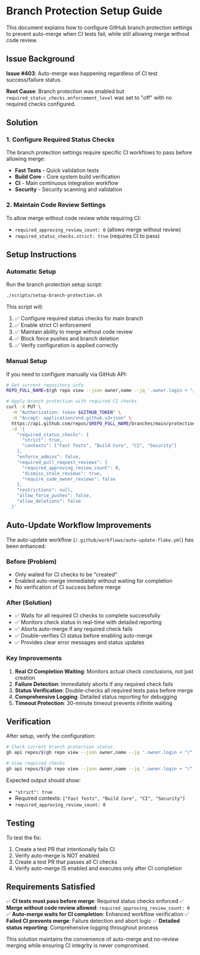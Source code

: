 # Branch Protection Setup Guide

This document explains how to configure GitHub branch protection settings to prevent auto-merge when CI tests fail, while still allowing merge without code review.

## Issue Background

**Issue #403**: Auto-merge was happening regardless of CI test success/failure status.

**Root Cause**: Branch protection was enabled but `required_status_checks.enforcement_level` was set to "off" with no required checks configured.

## Solution

### 1. Configure Required Status Checks

The branch protection settings require specific CI workflows to pass before allowing merge:

- **Fast Tests** - Quick validation tests
- **Build Core** - Core system build verification  
- **CI** - Main continuous integration workflow
- **Security** - Security scanning and validation

### 2. Maintain Code Review Settings

To allow merge without code review while requiring CI:

- `required_approving_review_count: 0` (allows merge without review)
- `required_status_checks.strict: true` (requires CI to pass)

## Setup Instructions

### Automatic Setup

Run the branch protection setup script:

```bash
./scripts/setup-branch-protection.sh
```

This script will:

1. ✅ Configure required status checks for main branch
2. ✅ Enable strict CI enforcement  
3. ✅ Maintain ability to merge without code review
4. ✅ Block force pushes and branch deletion
5. ✅ Verify configuration is applied correctly

### Manual Setup

If you need to configure manually via GitHub API:

```bash
# Get current repository info
REPO_FULL_NAME=$(gh repo view --json owner,name --jq '.owner.login + "/" + .name')

# Apply branch protection with required CI checks
curl -X PUT \
  -H "Authorization: token $GITHUB_TOKEN" \
  -H "Accept: application/vnd.github.v3+json" \
  https://api.github.com/repos/$REPO_FULL_NAME/branches/main/protection \
  -d '{
    "required_status_checks": {
      "strict": true,
      "contexts": ["Fast Tests", "Build Core", "CI", "Security"]
    },
    "enforce_admins": false,
    "required_pull_request_reviews": {
      "required_approving_review_count": 0,
      "dismiss_stale_reviews": true,
      "require_code_owner_reviews": false
    },
    "restrictions": null,
    "allow_force_pushes": false,
    "allow_deletions": false
  }'
```

## Auto-Update Workflow Improvements

The auto-update workflow (`/.github/workflows/auto-update-flake.yml`) has been enhanced:

### Before (Problem)

- Only waited for CI checks to be "created"
- Enabled auto-merge immediately without waiting for completion
- No verification of CI success before merge

### After (Solution)  

- ✅ Waits for all required CI checks to complete successfully
- ✅ Monitors check status in real-time with detailed reporting
- ✅ Aborts auto-merge if any required check fails
- ✅ Double-verifies CI status before enabling auto-merge
- ✅ Provides clear error messages and status updates

### Key Improvements

1. **Real CI Completion Waiting**: Monitors actual check conclusions, not just creation
2. **Failure Detection**: Immediately aborts if any required check fails
3. **Status Verification**: Double-checks all required tests pass before merge
4. **Comprehensive Logging**: Detailed status reporting for debugging
5. **Timeout Protection**: 30-minute timeout prevents infinite waiting

## Verification

After setup, verify the configuration:

```bash
# Check current branch protection status
gh api repos/$(gh repo view --json owner,name --jq '.owner.login + "/" + .name')/branches/main/protection

# View required checks
gh api repos/$(gh repo view --json owner,name --jq '.owner.login + "/" + .name')/branches/main/protection | jq '.required_status_checks'
```

Expected output should show:

- `"strict": true`
- Required contexts: `["Fast Tests", "Build Core", "CI", "Security"]`
- `required_approving_review_count: 0`

## Testing

To test the fix:

1. Create a test PR that intentionally fails CI
2. Verify auto-merge is NOT enabled
3. Create a test PR that passes all CI checks  
4. Verify auto-merge IS enabled and executes only after CI completion

## Requirements Satisfied

✅ **CI tests must pass before merge**: Required status checks enforced
✅ **Merge without code review allowed**: `required_approving_review_count: 0`  
✅ **Auto-merge waits for CI completion**: Enhanced workflow verification
✅ **Failed CI prevents merge**: Failure detection and abort logic
✅ **Detailed status reporting**: Comprehensive logging throughout process

This solution maintains the convenience of auto-merge and no-review merging while ensuring CI integrity is never compromised.
